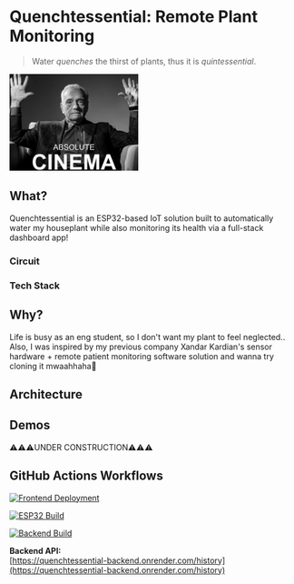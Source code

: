 # Quenchtessential: Remote Plant Monitoring
> Water _quenches_ the thirst of plants, thus it is _quintessential_.

<img src="demo/absolute_cinema.png" width="45%">

## What?
Quenchtessential is an ESP32-based IoT solution built to automatically water my houseplant while also monitoring its health via a full-stack dashboard app!

### Circuit

### Tech Stack

## Why? 
Life is busy as an eng student, so I don't want my plant to feel neglected.. Also, I was inspired by my previous company Xandar Kardian's sensor hardware + remote patient monitoring software solution and wanna try cloning it mwaahhaha🤫

## Architecture


## Demos
⚠️⚠️⚠️UNDER CONSTRUCTION⚠️⚠️⚠️

## GitHub Actions Workflows

[![Frontend Deployment](https://github.com/leogmendoza/quenchtessential/actions/workflows/frontend-cd.yml/badge.svg)](https://github.com/leogmendoza/quenchtessential/actions/workflows/frontend-cd.yml)

[![ESP32 Build](https://github.com/leogmendoza/quenchtessential/actions/workflows/esp32-ci.yml/badge.svg)](https://github.com/leogmendoza/quenchtessential/actions/workflows/esp32-ci.yml)

[![Backend Build](https://github.com/leogmendoza/quenchtessential/actions/workflows/backend-ci.yml/badge.svg)](https://github.com/leogmendoza/quenchtessential/actions/workflows/backend-ci.yml)

**Backend API:**  
[https://quenchtessential-backend.onrender.com/history](https://quenchtessential-backend.onrender.com/history)
